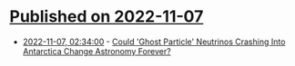 # [Published on 2022-11-07](index.md)

* [2022-11-07, 02:34:00](https://science.slashdot.org/story/22/11/07/0223235/could-ghost-particle-neutrinos-crashing-into-antarctica-change-astronomy-forever?utm_source=rss1.0mainlinkanon&utm_medium=feed) - [Could 'Ghost Particle' Neutrinos Crashing Into Antarctica Change Astronomy Forever?](https://science.slashdot.org/story/22/11/07/0223235/could-ghost-particle-neutrinos-crashing-into-antarctica-change-astronomy-forever?utm_source=rss1.0mainlinkanon&utm_medium=feed)

